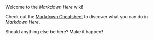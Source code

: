 Welcome to the *Markdown Here* wiki!

Check out the [Markdown Cheatsheet](wiki/Markdown-Cheatsheet) to discover what you can do in *Markdown Here*.

Should anything else be here? Make it happen!
